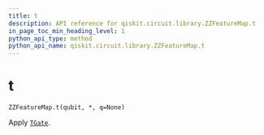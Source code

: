 ```yaml
---
title: t
description: API reference for qiskit.circuit.library.ZZFeatureMap.t
in_page_toc_min_heading_level: 1
python_api_type: method
python_api_name: qiskit.circuit.library.ZZFeatureMap.t
---
```


# t

<span id="qiskit.circuit.library.ZZFeatureMap.t" />

`ZZFeatureMap.t(qubit, *, q=None)`

Apply [`TGate`](qiskit.circuit.library.TGate "qiskit.circuit.library.TGate").

